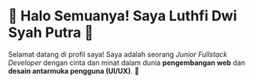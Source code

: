 # 👋 Halo Semuanya! Saya Luthfi Dwi Syah Putra 🌟

Selamat datang di profil saya! Saya adalah seorang _Junior Fullstack Developer_ dengan cinta dan minat dalam dunia **pengembangan web** dan **desain antarmuka pengguna (UI/UX)**. 🚀

